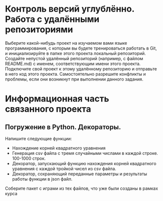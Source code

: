 # Контроль версий углублённо. Работа с удалёнными репозиториями

Выберите какой-нибудь проект на изучаемом вами языке программирования, с которым вы будете тренироваться работать в Git, и инициализируйте в папке этого проекта локальный репозиторий.
Создайте непустой удалённый репозиторий (например, с файлом README.md) с именем, соответствующим имени этого проекта.
Подключите свой проект к этому удалённому репозиторию и отправьте в него код этого проекта. Самостоятельно разрешите конфликты и проблемы, если они возникнут при выполнении данного задания.


# Информационная часть связанного проекта

## Погружение в Python. Декораторы.

Напишите следующие функции:
- Нахождение корней квадратного уравнения <br>
- Генерация csv файла с тремя случайными числами в каждой строке. 100-1000 строк.<br>
- Декоратор, запускающий функцию нахождения корней квадратного уравнения с каждой тройкой чисел из csv файла.<br>
- Декоратор, сохраняющий переданные параметры и результаты работы функции в json файл.<br>

Соберите пакет с играми из тех файлов, что уже были созданы в рамках курса



